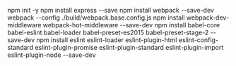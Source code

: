 npm init -y
npm install express --save
npm install webpack --save-dev
webpack --config ./build/webpack.base.config.js
npm install webpack-dev-middleware webpack-hot-middleware --save-dev
npm install babel-core babel-eslint babel-loader babel-preset-es2015 babel-preset-stage-2 --save-dev
npm install eslint eslint-loader eslint-plugin-html eslint-config-standard eslint-plugin-promise eslint-plugin-standard eslint-plugin-import eslint-plugin-node --save-dev

